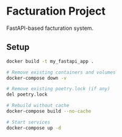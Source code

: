 # Facturation Project

FastAPI-based facturation system.

## Setup

```bash
docker build -t my_fastapi_app .

# Remove existing containers and volumes
docker-compose down -v

# Remove existing poetry.lock (if any)
del poetry.lock

# Rebuild without cache
docker-compose build --no-cache

# Start services
docker-compose up -d